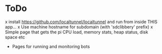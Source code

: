 # ToDo
x install https://github.com/localtunnel/localtunnel and run from inside THIS app...
 x Use machine hostname for subdomain (with 'sdclibbery' prefix)
x Simple page that gets the pi CPU load, memory stats, heap status, disk space etc
* Pages for running and monitoring bots
